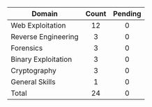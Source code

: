 

| Domain              | Count | Pending |
| ------------------- | :---: |  :---:  |
| Web Exploitation    |   12  |    0    |
| Reverse Engineering |   3   |    0    |
| Forensics           |   3   |    0    |
| Binary Exploitation |   3   |    0    |
| Cryptography        |   3   |    0    |
| General Skills      |   1   |    0    |
| Total               |   24  |    0    |
